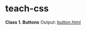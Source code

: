 # teach-css

**Class 1. Buttons**
Output: [button.html](https://aneesburki.github.io/teach-css/buttons.html)
